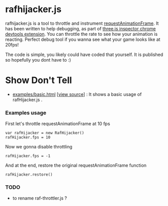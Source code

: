 # rafhijacker.js

rafhijacker.js is a tool to throttle and instrument [requestAnimationFrame]().
It has been written to help debugging, as part 
of [three.js inspector chrome devtools extension](https://github.com/jeromeetienne/threejs-inspector).
You can throttle the rate to see how your animation is reacting.
Perfect debug tool if you wanna see what your game looks like at 20fps!

The code is simple, you likely could have coded that yourself. It is published
so hopefully you dont have to :)

Show Don't Tell
===============
* [examples/basic.html](http://jeromeetienne.github.io/threex.sample/examples/basic.html)
\[[view source](https://github.com/jeromeetienne/threex.sample/blob/master/examples/basic.html)\] :
It shows a basic usage of rafHijacker.js .

### Examples usage

First let's throttle requestAnimationFrame at 10 fps

```
var rafHijacker	= new RafHijacker()
rafHijacker.fps = 10
```

Now we gonna disable throttling

```
rafHijacker.fps = -1
```

And at the end, restore the original requestAnimationFrame function

```
rafHijacker.restore()
```

### TODO
- to rename raf-throttler.js ?
